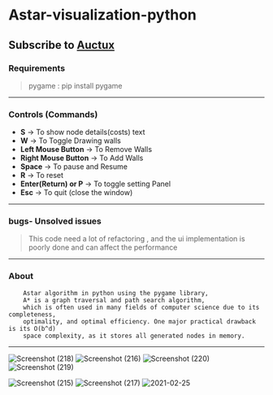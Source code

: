 # Astar-visualization-python
## Subscribe to [Auctux](https://www.youtube.com/channel/UCjPk9YDheKst1FlAf_KSpyA)
### Requirements
> pygame : pip install pygame
---
### Controls (Commands)
- **S**                   -> To show node details(costs) text
- **W**                   -> To Toggle Drawing walls
- **Left Mouse Button**   -> To Remove Walls
- **Right Mouse Button**  -> To Add Walls
- **Space**               -> To pause and Resume
- **R**                   -> To reset
- **Enter(Return) or P**  -> To toggle setting Panel
- **Esc**                 -> To quit (close the window)
---
### bugs- Unsolved issues
>This code need a lot of refactoring , 
 and the ui implementation is poorly done and can affect the performance
---
### About
        Astar algorithm in python using the pygame library, 
        A* is a graph traversal and path search algorithm, 
        which is often used in many fields of computer science due to its completeness, 
        optimality, and optimal efficiency. One major practical drawback is its O(b^d) 
        space complexity, as it stores all generated nodes in memory.
---
![Screenshot (218)](https://user-images.githubusercontent.com/48150537/135768368-0f5700e8-dc76-4adc-9c2f-79d48f72d516.png)
![Screenshot (216)](https://user-images.githubusercontent.com/48150537/135752498-794ab0b8-8692-497a-a88d-ed3cb5badc3a.png)
![Screenshot (220)](https://user-images.githubusercontent.com/48150537/135769157-43a1e38c-808a-4b5b-bea7-237b0a971332.png)
![Screenshot (219)](https://user-images.githubusercontent.com/48150537/135769158-96a43e1a-9cd9-42b8-9742-201b071a936d.png)

![Screenshot (215)](https://user-images.githubusercontent.com/48150537/135752383-a12efec8-ac03-479d-87cb-be31bd02a5c7.png)
![Screenshot (217)](https://user-images.githubusercontent.com/48150537/135753298-61e632be-b662-4f4c-84b9-653e2da5f7de.png)
![2021-02-25](https://user-images.githubusercontent.com/48150537/109139002-01d2a280-7781-11eb-9a38-4968416b5969.png)



